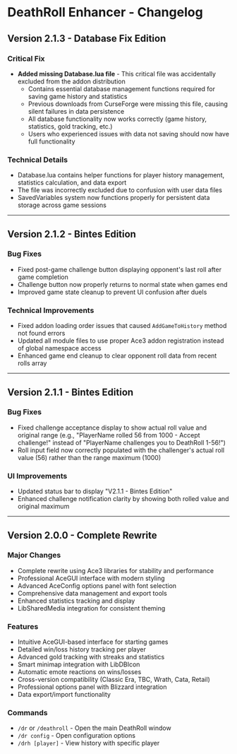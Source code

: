 # DeathRoll Enhancer - Changelog

## Version 2.1.3 - Database Fix Edition

### Critical Fix
- **Added missing Database.lua file** - This critical file was accidentally excluded from the addon distribution
  - Contains essential database management functions required for saving game history and statistics
  - Previous downloads from CurseForge were missing this file, causing silent failures in data persistence
  - All database functionality now works correctly (game history, statistics, gold tracking, etc.)
  - Users who experienced issues with data not saving should now have full functionality

### Technical Details
- Database.lua contains helper functions for player history management, statistics calculation, and data export
- The file was incorrectly excluded due to confusion with user data files
- SavedVariables system now functions properly for persistent data storage across game sessions

---

## Version 2.1.2 - Bintes Edition

### Bug Fixes
- Fixed post-game challenge button displaying opponent's last roll after game completion
- Challenge button now properly returns to normal state when games end
- Improved game state cleanup to prevent UI confusion after duels

### Technical Improvements  
- Fixed addon loading order issues that caused `AddGameToHistory` method not found errors
- Updated all module files to use proper Ace3 addon registration instead of global namespace access
- Enhanced game end cleanup to clear opponent roll data from recent rolls array

---

## Version 2.1.1 - Bintes Edition

### Bug Fixes
- Fixed challenge acceptance display to show actual roll value and original range (e.g., "PlayerName rolled 56 from 1000 - Accept challenge!" instead of "PlayerName challenges you to DeathRoll 1-56!")
- Roll input field now correctly populated with the challenger's actual roll value (56) rather than the range maximum (1000)

### UI Improvements
- Updated status bar to display "V2.1.1 - Bintes Edition"
- Enhanced challenge notification clarity by showing both rolled value and original maximum

---

## Version 2.0.0 - Complete Rewrite

### Major Changes
- Complete rewrite using Ace3 libraries for stability and performance
- Professional AceGUI interface with modern styling
- Advanced AceConfig options panel with font selection
- Comprehensive data management and export tools
- Enhanced statistics tracking and display
- LibSharedMedia integration for consistent theming

### Features
- Intuitive AceGUI-based interface for starting games
- Detailed win/loss history tracking per player
- Advanced gold tracking with streaks and statistics
- Smart minimap integration with LibDBIcon
- Automatic emote reactions on wins/losses
- Cross-version compatibility (Classic Era, TBC, Wrath, Cata, Retail)
- Professional options panel with Blizzard integration
- Data export/import functionality

### Commands
- `/dr` or `/deathroll` - Open the main DeathRoll window
- `/dr config` - Open configuration options
- `/drh [player]` - View history with specific player